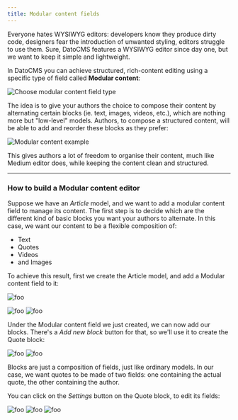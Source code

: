 ```yaml
---
title: Modular content fields
---
```


Everyone hates WYSIWYG editors: developers know they produce dirty code, designers fear the introduction of unwanted styling, editors struggle to use them. Sure, DatoCMS features a WYSIWYG editor since day one, but we want to keep it simple and lightweight.

In DatoCMS you can achieve structured, rich-content editing using a specific type of field called **Modular content**:

![Choose modular content field type](../images/modular-content/1.png)

The idea is to give your authors the choice to compose their content by alternating certain blocks (ie. text, images, videos, etc.), which are nothing more but "low-level" models. Authors, to compose a structured content, will be able to add and reorder these blocks as they prefer:

![Modular content example](../images/modular-content/0.png)

This gives authors a lot of freedom to organise their content, much like Medium editor does, while keeping the content clean and structured.

---

### How to build a Modular content editor

Suppose we have an *Article* model, and we want to add a modular content field to manage its content. The first step is to decide which are the different kind of basic blocks you want your authors to alternate. In this case, we want our content to be a flexible composition of:

* Text
* Quotes
* Videos
* and Images

To achieve this result, first we create the Article model, and add a Modular content field to it:

![foo](../images/modular-content/2.png)

![foo](../images/modular-content/1.png)
![foo](../images/modular-content/3.png)

Under the Modular content field we just created, we can now add our blocks. There's a *Add new block* button for that, so we'll use it to create the Quote block:

![foo](../images/modular-content/4.png)
![foo](../images/modular-content/5.png)

Blocks are just a composition of fields, just like ordinary models. In our case, we want quotes to be made of two fields: one containing the actual quote, the other containing the author.

You can click on the *Settings* button on the Quote block, to edit its fields:

![foo](../images/modular-content/6.png)
![foo](../images/modular-content/7.png)
![foo](../images/modular-content/8.png)


